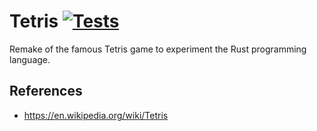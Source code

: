 # Tetris [![Tests](https://github.com/ncharlot/tetris/actions/workflows/tests.yml/badge.svg)](https://github.com/ncharlot/tetris/actions/workflows/tests.yml)

Remake of the famous Tetris game to experiment the Rust programming language.

## References

* https://en.wikipedia.org/wiki/Tetris